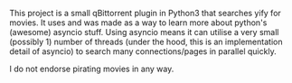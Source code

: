 This project is a small qBittorrent plugin in Python3 that searches yify for movies. It uses and was made as a way to learn more about python's (awesome) asyncio stuff. Using asyncio means it can utilise a very small (possibly 1) number of threads (under the hood, this is an implementation detail of asyncio) to search many connections/pages in parallel quickly.

I do not endorse pirating movies in any way.
